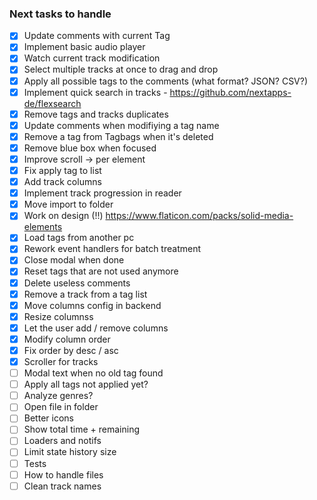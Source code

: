 ### Next tasks to handle

- [x] Update comments with current Tag
- [x] Implement basic audio player
- [x] Watch current track modification
- [x] Select multiple tracks at once to drag and drop
- [x] Apply all possible tags to the comments (what format? JSON? CSV?)
- [x] Implement quick search in tracks - https://github.com/nextapps-de/flexsearch
- [x] Remove tags and tracks duplicates
- [x] Update comments when modifiying a tag name
- [x] Remove a tag from Tagbags when it's deleted
- [x] Remove blue box when focused
- [x] Improve scroll -> per element
- [x] Fix apply tag to list
- [x] Add track columns
- [x] Implement track progression in reader
- [x] Move import to folder
- [x] Work on design (!!) https://www.flaticon.com/packs/solid-media-elements
- [x] Load tags from another pc
- [x] Rework event handlers for batch treatment
- [x] Close modal when done
- [x] Reset tags that are not used anymore
- [x] Delete useless comments
- [x] Remove a track from a tag list
- [x] Move columns config in backend
- [x] Resize columnss
- [x] Let the user add / remove columns
- [x] Modify column order
- [x] Fix order by desc / asc
- [x] Scroller for tracks
- [ ] Modal text when no old tag found
- [ ] Apply all tags not applied yet?
- [ ] Analyze genres?
- [ ] Open file in folder
- [ ] Better icons
- [ ] Show total time + remaining
- [ ] Loaders and notifs
- [ ] Limit state history size
- [ ] Tests
- [ ] How to handle files
- [ ] Clean track names
